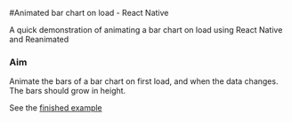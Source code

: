 #Animated bar chart on load - React Native

A quick demonstration of animating a bar chart on load using React Native and Reanimated

### Aim

Animate the bars of a bar chart on first load, and when the data changes. The bars should grow in height.

See the [finished example](https://snack.expo.dev/@git/github.com/LWilsonDev/animated-bar-chart)
